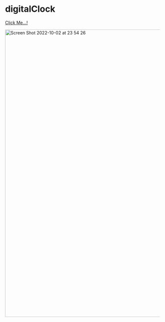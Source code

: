 # digitalClock

[Click Me...!](https://kerimgurbaz.github.io/digitalClock/)

<img width="937" alt="Screen Shot 2022-10-02 at 23 54 26" src="https://user-images.githubusercontent.com/101603320/193478234-b3802021-8651-4977-b595-3132e2a020c2.png">
